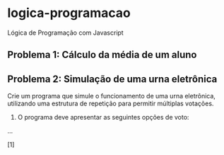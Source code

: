 # logica-programacao
Lógica de Programação com Javascript

## Problema 1: Cálculo da média de um aluno

## Problema 2: Simulação de uma urna eletrônica

Crie um programa que simule o funcionamento de uma urna eletrônica, utilizando uma estrutura de repetição para permitir múltiplas votações.

1. O programa deve apresentar as seguintes opções de voto:

...

[1]